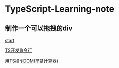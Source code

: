 # TypeScript-Learning-note

## 制作一个可以拖拽的div

[start](start/start.md)

[TS开发命令行](start/TS开发命令行.md)

[用TS操作DOM(简易计算器)](start/用TS操作DOM.md)
